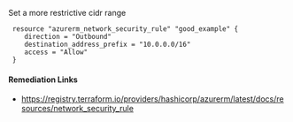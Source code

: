
Set a more restrictive cidr range

```hcl
 resource "azurerm_network_security_rule" "good_example" {
 	direction = "Outbound"
 	destination_address_prefix = "10.0.0.0/16"
 	access = "Allow"
 }
```

#### Remediation Links
 - https://registry.terraform.io/providers/hashicorp/azurerm/latest/docs/resources/network_security_rule

